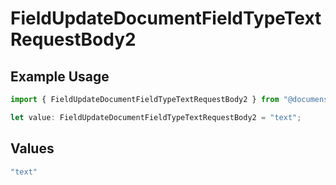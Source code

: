 # FieldUpdateDocumentFieldTypeTextRequestBody2

## Example Usage

```typescript
import { FieldUpdateDocumentFieldTypeTextRequestBody2 } from "@documenso/sdk-typescript/models/operations";

let value: FieldUpdateDocumentFieldTypeTextRequestBody2 = "text";
```

## Values

```typescript
"text"
```